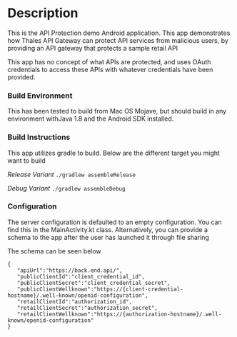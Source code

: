 # Description

This is the API Protection demo Android application. This app demonstrates how
Thales API Gateway can protect API services from malicious users, by providing
an API gateway that protects a sample retail API

This app has no concept of what APIs are protected, and uses OAuth credentials
to access these APIs with whatever credentials have been provided. 

### Build Environment

This has been tested to build from Mac OS Mojave, but should build in any 
environment withJava 1.8 and the Android SDK installed.

### Build Instructions

This app utilizes gradle to build. 
Below are the different target you might want to build

_Release Variant_
`./gradlew assembleRelease`

_Debug Variant_
`./gradlew assembleDebug`

### Configuration
The server configuration is defaulted to an empty configuration. You can find 
this in the MainActivity.kt class.
Alternatively, you can provide a schema to the app after the user has launched 
it through file sharing

The schema can be seen below
~~~~
{
   "apiUrl":"https://back.end.api/",
   "publicClientId":"client_credential_id",
   "publicClientSecret":"client_credential_secret",
   "publicClientWellknown":"https://{client-credential-hostname}/.well-known/openid-configuration",
   "retailClientId":"authorization_id",
   "retailClientSecret":"authorization_secret",
   "retailClientWellknown":"https://{authorization-hostname}/.well-known/openid-configuration"
}
~~~~
